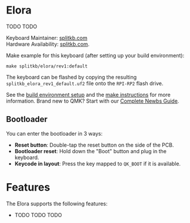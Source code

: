 # Elora
TODO TODO

Keyboard Maintainer: [splitkb.com](https://github.com/splitkb)  
Hardware Availability: [splitkb.com](https://splitkb.com).

Make example for this keyboard (after setting up your build environment):

    make splitkb/elora/rev1:default

The keyboard can be flashed by copying the resulting `splitkb_elora_rev1_default.uf2` file onto the `RPI-RP2` flash drive.

See the [build environment setup](https://docs.qmk.fm/#/getting_started_build_tools) and the [make instructions](https://docs.qmk.fm/#/getting_started_make_guide) for more information. Brand new to QMK? Start with our [Complete Newbs Guide](https://docs.qmk.fm/#/newbs).

## Bootloader
You can enter the bootloader in 3 ways:

* **Reset button**: Double-tap the reset button on the side of the PCB.
* **Bootloader reset**: Hold down the "Boot" button and plug in the keyboard.
* **Keycode in layout**: Press the key mapped to `QK_BOOT` if it is available.

# Features
The Elora supports the following features:

- TODO TODO TODO
